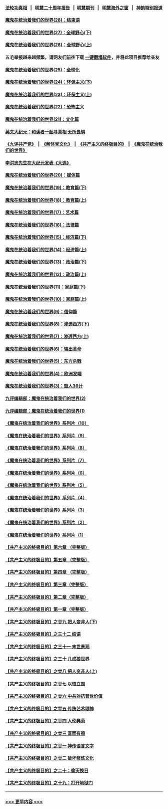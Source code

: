 #### [法轮功真相](https://github.com/gfw-breaker/truth/blob/master/README.md?t=0) &nbsp;&nbsp;|&nbsp;&nbsp; [明慧二十周年报告](https://github.com/gfw-breaker/mh-reports/blob/master/README.md?t=0) &nbsp;&nbsp;|&nbsp;&nbsp;[明慧期刊](https://github.com/gfw-breaker/mh-qikan) &nbsp;&nbsp;|&nbsp;&nbsp; [明慧海外之窗](https://github.com/gfw-breaker/mh-news/blob/master/README.md?t=0) &nbsp;&nbsp;|&nbsp;&nbsp; [神韵特别报道](https://github.com/gfw-breaker/mh-news/blob/master/shenyun.md?t=0)
#### [魔鬼在统治着我们的世界(28)：结束语](../pages/nsc422/n10936246.md?t=07071301) 
#### [魔鬼在统治着我们的世界(27)：全球野心(下)](../pages/nsc422/n10928319.md?t=07071301) 
#### [魔鬼在统治着我们的世界(26)：全球野心(上)](../pages/nsc422/n10900318.md?t=07071301) 
#### 五毛举报越来越频繁，请网友们前往下载 [一键翻墙软件](https://github.com/gfw-breaker/ssr-accounts)，并将此项目推荐给亲友
#### [魔鬼在统治着我们的世界(25)：全球化](../pages/nsc422/n10788205.md?t=07071301) 
#### [魔鬼在统治着我们的世界(24)：环保主义(下)](../pages/nsc422/n10695307.md?t=07071301) 
#### [魔鬼在统治着我们的世界(23)：环保主义(上)](../pages/nsc422/n10688613.md?t=07071301) 
#### [魔鬼在统治着我们的世界(22)：恐怖主义](../pages/nsc422/n10614727.md?t=07071301) 
#### [魔鬼在统治着我们的世界(21)：文化篇](../pages/nsc422/n10597706.md?t=07071301) 
#### [英文大纪元：和读者一起寻真相 无所畏惧](../pages/nsc422/n12542027.md?t=07071301) 
#### [《九评共产党》](https://github.com/begood0513/9ping.md/blob/master/README.md) &nbsp;|&nbsp; [《解体党文化》](../../../../jtdwh.md/blob/master/README.md)  &nbsp;|&nbsp; [《共产主义的终极目的》](../../../../gczydzjmd.md/blob/master/README.md) &nbsp;|&nbsp; [《魔鬼在统治我们的世界》](../../../../mgztzwmdsj.md/blob/master/README.md) 
#### [李洪志先生在大纪元发表《大选》](../pages/nsc422/n12534746.md?t=07071301) 
#### [魔鬼在统治着我们的世界(20)：媒体篇](../pages/nsc422/n10586579.md?t=07071301) 
#### [魔鬼在统治着我们的世界(19)：教育篇(下)](../pages/nsc422/n10564808.md?t=07071301) 
#### [魔鬼在统治着我们的世界(18)：教育篇(上)](../pages/nsc422/n10526970.md?t=07071301) 
#### [魔鬼在统治着我们的世界(17)：艺术篇](../pages/nsc422/n10499093.md?t=07071301) 
#### [魔鬼在统治着我们的世界(16)：法律篇](../pages/nsc422/n10485969.md?t=07071301) 
#### [魔鬼在统治着我们的世界(15)：经济篇(下)](../pages/nsc422/n10469975.md?t=07071301) 
#### [魔鬼在统治着我们的世界(14)：经济篇(上)](../pages/nsc422/n10457370.md?t=07071301) 
#### [魔鬼在统治着我们的世界(13)：政治篇(下)](../pages/nsc422/n10448270.md?t=07071301) 
#### [魔鬼在统治着我们的世界(12)：政治篇(上)](../pages/nsc422/n10444576.md?t=07071301) 
#### [魔鬼在统治着我们的世界(11)：家庭篇(下)](../pages/nsc422/n10440961.md?t=07071301) 
#### [魔鬼在统治着我们的世界(10)：家庭篇(上)](../pages/nsc422/n10435448.md?t=07071301) 
#### [魔鬼在统治着我们的世界(9)：信仰篇](../pages/nsc422/n10432159.md?t=07071301) 
#### [魔鬼在统治着我们的世界(8)：渗透西方(下)](../pages/nsc422/n10429603.md?t=07071301) 
#### [魔鬼在统治着我们的世界(7)：渗透西方(上)](../pages/nsc422/n10426013.md?t=07071301) 
#### [魔鬼在统治着我们的世界(6)：输出革命](../pages/nsc422/n10421536.md?t=07071301) 
#### [魔鬼在统治着我们的世界(5)：东方杀戮](../pages/nsc422/n10417707.md?t=07071301) 
#### [魔鬼在统治着我们的世界(4)：欧洲发端](../pages/nsc422/n10414890.md?t=07071301) 
#### [魔鬼在统治着我们的世界(3)：毁人36计](../pages/nsc422/n10411583.md?t=07071301) 
#### [九评编辑部：魔鬼在统治着我们的世界(2)](../pages/nsc422/n10410036.md?t=07071301) 
#### [九评编辑部：魔鬼在统治着我们的世界(1)](../pages/nsc422/n10406825.md?t=07071301) 
#### [《魔鬼在统治着我们的世界》系列片（10）](../pages/nsc422/n12292670.md?t=07071301) 
#### [《魔鬼在统治着我们的世界》系列片（9）](../pages/nsc422/n12290859.md?t=07071301) 
#### [《魔鬼在统治着我们的世界》系列片（8）](../pages/nsc422/n12287445.md?t=07071301) 
#### [《魔鬼在统治着我们的世界》系列片（7）](../pages/nsc422/n12283425.md?t=07071301) 
#### [《魔鬼在统治着我们的世界》系列片（6）](../pages/nsc422/n12282314.md?t=07071301) 
#### [《魔鬼在统治着我们的世界》系列片（5）](../pages/nsc422/n12281419.md?t=07071301) 
#### [《魔鬼在统治着我们的世界》系列片（4）](../pages/nsc422/n12274024.md?t=07071301) 
#### [《魔鬼在统治着我们的世界》系列片（3）](../pages/nsc422/n12271322.md?t=07071301) 
#### [《魔鬼在统治着我们的世界》系列片（2）](../pages/nsc422/n12269049.md?t=07071301) 
#### [《魔鬼在统治着我们的世界》系列片（1）](../pages/nsc422/n12267575.md?t=07071301) 
#### [【共产主义的终极目的】第六章 （完整版）](../pages/nsc422/n11428913.md?t=07071301) 
#### [【共产主义的终极目的】第五章 （完整版）](../pages/nsc422/n11428912.md?t=07071301) 
#### [【共产主义的终极目的】第四章 （完整版）](../pages/nsc422/n11428907.md?t=07071301) 
#### [【共产主义的终极目的】第三章（完整版）](../pages/nsc422/n11428848.md?t=07071301) 
#### [【共产主义的终极目的】第二章（完整版）](../pages/nsc422/n11428831.md?t=07071301) 
#### [【共产主义的终极目的】第一章（完整版）](../pages/nsc422/n11417651.md?t=07071301) 
#### [【共产主义的终极目的】之廿九 把人变非人(下)](../pages/nsc422/n11344140.md?t=07071301) 
#### [【共产主义的终极目的】之三十二 结语](../pages/nsc422/n11360535.md?t=07071301) 
#### [【共产主义的终极目的】之三十一 末世景观](../pages/nsc422/n11351129.md?t=07071301) 
#### [【共产主义的终极目的】之三十 几成狼世界](../pages/nsc422/n11348280.md?t=07071301) 
#### [【共产主义的终极目的】之廿八 把人变非人(上)](../pages/nsc422/n11340492.md?t=07071301) 
#### [【共产主义的终极目的】之廿七 以恨立国](../pages/nsc422/n11336944.md?t=07071301) 
#### [【共产主义的终极目的】之廿六 中共对抗普世价值](../pages/nsc422/n11324785.md?t=07071301) 
#### [【共产主义的终极目的】之廿五 传统艺术颂神](../pages/nsc422/n11296396.md?t=07071301) 
#### [【共产主义的终极目的】之廿四 人伦典范](../pages/nsc422/n11296397.md?t=07071301) 
#### [【共产主义的终极目的】之廿三 富而有德](../pages/nsc422/n11283598.md?t=07071301) 
#### [【共产主义的终极目的】之廿一 神传语言文字](../pages/nsc422/n11263265.md?t=07071301) 
#### [【共产主义的终极目的】之廿二 破坏修炼文化](../pages/nsc422/n11245728.md?t=07071301) 
#### [【共产主义的终极目的】之二十：偷天换日](../pages/nsc422/n11238846.md?t=07071301) 
#### [【共产主义的终极目的】之十九：打开地狱门](../pages/nsc422/n11206376.md?t=07071301) 

----
#### [ >>> 更早内容 <<< ](../indexes/nsc422-earlier.md)
